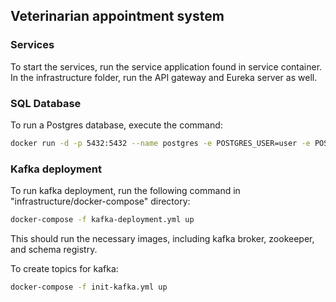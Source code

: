 <h2>Veterinarian appointment system</h2>

<h3>Services</h3>
To start the services, run the service application found in service container.
In the infrastructure folder, run the API gateway and Eureka server as well.

<h3>SQL Database</h3>
To run a Postgres database, execute the command:

```bash
docker run -d -p 5432:5432 --name postgres -e POSTGRES_USER=user -e POSTGRES_PASSWORD=admin postgres
```

<h3>Kafka deployment</h3>
To run kafka deployment, run the following command in "infrastructure/docker-compose" directory:

```bash
docker-compose -f kafka-deployment.yml up
```

This should run the necessary images, including kafka broker, zookeeper, and schema registry.

To create topics for kafka:
```bash
docker-compose -f init-kafka.yml up
```

